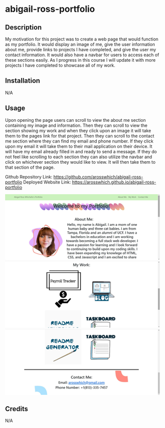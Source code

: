 # abigail-ross-portfolio

## Description

My motivation for this project was to create a web page that would function as my portfolio. It would display an image of me, give the user information about me, provide links to projects I have completed, and give the user my contact information. It would also have a navbar for users to access each of these sections easily. As I progress in this course I will update it with more projects I have completed to showcase all of my work. 

## Installation

N/A

## Usage

Upon opening the page users can scroll to view the about me section containing my image and information. Then they can scroll to view the section showing my work and when they click upon an image it will take them to the pages link for that project. Then they can scroll to the contact me section where they can find my email and phone number. If they click upon my email it will take them to their mail application on their device. It will have my email already filled in and ready to send a message. If they do not feel like scrolling to each section they can also utilize the navbar and click on whichever section they would like to view. It will then take them to that section of the page. 

Github Repository Link: https://github.com/arosswhich/abigail-ross-portfolio
Deployed Website Link: https://arosswhich.github.io/abigail-ross-portfolio

![alt text](/assets/images/screenshot1.jpg)
![alt text](/assets/images/screenshot2.jpg)
![alt text](/assets/images/screenshot3.jpg)

## Credits

N/A
